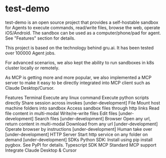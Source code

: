 # test-demo
test-demo is an open source project that provides a self-hostable sandbox for Agents to execute commands, read/write files, browse the web, operate iOS/Android. The sandbox can be used as a computer/phone/pad for agent. See "Features" section for details.

This project is based on the technology behind gru.ai. It has been tested over 100000 Agent jobs.

For advanced scenarios, we also kept the ability to run sandboxes in k8s cluster locally or remotely.

As MCP is getting more and more popular, we also implemented a MCP server to make it easy to be directly integrated into MCP client such as Claude Desktop/Cursor.

Features
Terminal
Execute any linux command
Execute python scripts directly
Share session across invokes [under-development]
File
Mount host machine folders into sandbox
Access sandbox files through http links
Read file content in multi-modal
Write/re-write files
Edit files [under-development]
Search files [under-development]
Browser
Open any url, return content in multi-modal
Download from any url [under-development]
Operate browser by instructions [under-development]
Human take over [under-development]
HTTP Server
Start http service on any folder on demand [under-development]
SDKs
Python SDK: Install using pip install pygbox. See PyPI for details.
Typescript SDK
MCP
Standard MCP support
Integrate Claude Desktop & Cursor
